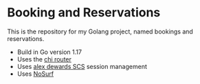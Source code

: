 # Booking and Reservations

This is the repository for my Golang project, named bookings and reservations.

- Build in Go version 1.17
- Uses the [chi router](https://github.com/go-chi/chi)
- Uses [alex dewards SCS](https://github.com/alexedwards/scs) session management
- Uses [NoSurf](https://github.com/justinas/nosurf)
